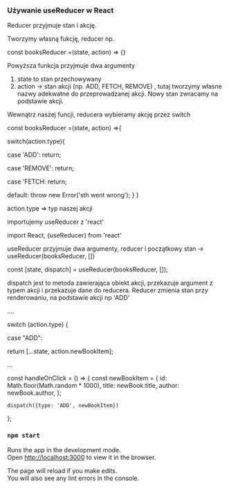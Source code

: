 ### Używanie useReducer w React

Reducer przyjmuje stan i akcję.

Tworzymy własną fukcję, reducer np.

const booksReducer =(state, action) => {}

Powyższa funkcja przyjmuje dwa argumenty

1. state to stan przechowywany
2. action -> stan akcji (np. ADD, FETCH, REMOVE) , tutaj tworzymy własne nazwy adekwatne do przeprowadzanej akcji.
   Nowy stan zwracamy na podstawie akcji.

Wewnątrz naszej funcji, reducera wybieramy akcję przez switch

const booksReducer =(state, action) =>{

switch(action.type){

case 'ADD':
return;

case 'REMOVE':
return;

case 'FETCH:
return;

default:
throw new Error('sth went wrong');
}
}

action.type => typ naszej akcji

importujemy useReducer z 'react'

import React, {useReducer} from 'react'

useReducer przyjmuje dwa argumenty, reducer i początkowy stan -> useReducer(booksReducer, [])

const [state, dispatch] = useReducer(booksReducer, []);

dispatch jest to metoda zawierająca obiekt akcji, przekazuje argument z typem akcji i przekazuje dane do reducera.
Reducer zmienia stan przy renderowaniu, na podstawie akcji np 'ADD'

....

switch (action.type) {

case "ADD":

return [...state, action.newBookItem];

...

const handleOnClick = () => {
const newBookItem = {
id: Math.floor(Math.random \* 1000),
title: newBook.title,
author: newBook.author,
};

    dispatch({type: 'ADD', newBookItem})

};

### `npm start`

Runs the app in the development mode.\
Open [http://localhost:3000](http://localhost:3000) to view it in the browser.

The page will reload if you make edits.\
You will also see any lint errors in the console.
